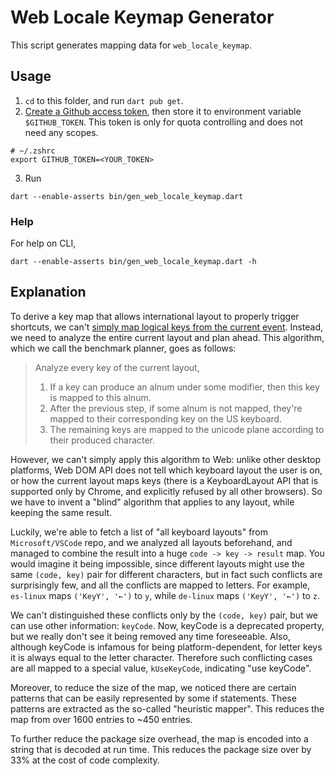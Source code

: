 # Web Locale Keymap Generator

This script generates mapping data for `web_locale_keymap`.

## Usage

1. `cd` to this folder, and run `dart pub get`.
2. [Create a Github access token](https://docs.github.com/en/authentication/keeping-your-account-and-data-secure/creating-a-personal-access-token), then store it to environment variable `$GITHUB_TOKEN`. This token is only for quota controlling and does not need any scopes.
```
# ~/.zshrc
export GITHUB_TOKEN=<YOUR_TOKEN>
```
3. Run
```
dart --enable-asserts bin/gen_web_locale_keymap.dart
```

### Help
For help on CLI,
```
dart --enable-asserts bin/gen_web_locale_keymap.dart -h
```

## Explanation

To derive a key map that allows international layout to properly trigger
shortcuts, we can't [simply map logical keys from the current
event](https://github.com/flutter/flutter/issues/100456). Instead, we need to
analyze the entire current layout and plan ahead. This algorithm,
which we call the benchmark planner, goes as follows:

> Analyze every key of the current layout,
> 1. If a key can produce an alnum under some modifier, then this key is mapped to this alnum.
> 2. After the previous step, if some alnum is not mapped, they're mapped to their corresponding key on the US keyboard.
> 3. The remaining keys are mapped to the unicode plane according to their produced character.

However, we can't simply apply this algorithm to Web: unlike other desktop
platforms, Web DOM API does not tell which keyboard layout the user is on, or
how the current layout maps keys (there is a KeyboardLayout API that is
supported only by Chrome, and explicitly refused by all other browsers). So we
have to invent a "blind" algorithm that applies to any layout, while keeping the
same result.

Luckily, we're able to fetch a list of "all keyboard layouts" from
`Microsoft/VSCode` repo, and we analyzed all layouts beforehand, and managed to
combine the result into a huge `code -> key -> result` map. You would imagine it
being impossible, since different layouts might use the same `(code, key)` pair
for different characters, but in fact such conflicts are surprisingly few, and
all the conflicts are mapped to letters. For example, `es-linux` maps
`('KeyY', '←')` to `y`, while `de-linux` maps `('KeyY', '←')` to `z`.

We can't distinguished these conflicts only by the `(code, key)` pair, but we
can use other information: `keyCode`. Now, keyCode is a deprecated property, but
we really don't see it being removed any time foreseeable. Also, although
keyCode is infamous for being platform-dependent, for letter keys it is always
equal to the letter character. Therefore such conflicting cases are all mapped
to a special value, `kUseKeyCode`, indicating "use keyCode".

Moreover, to reduce the size of the map, we noticed there are certain patterns
that can be easily represented by some if statements. These patterns are
extracted as the so-called "heuristic mapper". This reduces the map from over
1600 entries to ~450 entries.

To further reduce the package size overhead, the map is encoded into a string
that is decoded at run time. This reduces the package size over by 33% at the
cost of code complexity.
